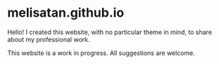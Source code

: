# melisatan.github.io

Hello! I created this website, with no particular theme in mind, to share about my professional work. 

This website is a work in progress. All suggestions are welcome.
